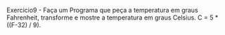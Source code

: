 Exercicio9 - Faça um Programa que peça a temperatura em graus Fahrenheit, transforme e mostre a temperatura em graus Celsius.
C = 5 * ((F-32) / 9).
